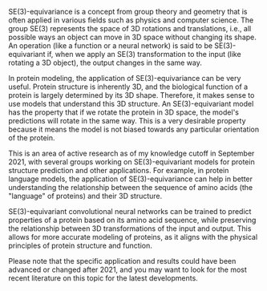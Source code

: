 SE(3)-equivariance is a concept from group theory and geometry that is often applied in various fields such as physics and computer science. The group SE(3) represents the space of 3D rotations and translations, i.e., all possible ways an object can move in 3D space without changing its shape. An operation (like a function or a neural network) is said to be SE(3)-equivariant if, when we apply an SE(3) transformation to the input (like rotating a 3D object), the output changes in the same way.

In protein modeling, the application of SE(3)-equivariance can be very useful. Protein structure is inherently 3D, and the biological function of a protein is largely determined by its 3D shape. Therefore, it makes sense to use models that understand this 3D structure. An SE(3)-equivariant model has the property that if we rotate the protein in 3D space, the model's predictions will rotate in the same way. This is a very desirable property because it means the model is not biased towards any particular orientation of the protein.

This is an area of active research as of my knowledge cutoff in September 2021, with several groups working on SE(3)-equivariant models for protein structure prediction and other applications. For example, in protein language models, the application of SE(3)-equivariance can help in better understanding the relationship between the sequence of amino acids (the "language" of proteins) and their 3D structure.

SE(3)-equivariant convolutional neural networks can be trained to predict properties of a protein based on its amino acid sequence, while preserving the relationship between 3D transformations of the input and output. This allows for more accurate modeling of proteins, as it aligns with the physical principles of protein structure and function.

Please note that the specific application and results could have been advanced or changed after 2021, and you may want to look for the most recent literature on this topic for the latest developments.